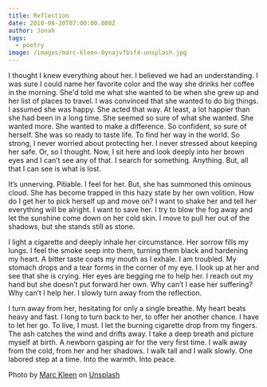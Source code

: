 ```yaml
---
title: Reflection
date: 2010-08-30T07:00:00.000Z
author: Jonah
tags:
  - poetry
image: /images/marc-kleen-0ynajvfbsf4-unsplash.jpg
---
```

<!--StartFragment-->

I thought I knew everything about her. I believed we had an understanding. I was sure I could name her favorite color and the way she drinks her coffee in the morning. She'd told me what she wanted to be when she grew up and her list of places to travel. I was convinced that she wanted to do big things. I assumed she was happy. She acted that way. At least, a lot happier than she had been in a long time. She seemed so sure of what she wanted. She wanted more. She wanted to make a difference. So confident, so sure of herself. She was so ready to taste life. To find her way in the world. So strong, I never worried about protecting her. I never stressed about keeping her safe. Or, so I thought. Now, I sit here and look deeply into her brown eyes and I can’t see any of that. I search for something. Anything. But, all that I can see is what is lost. 

It’s unnerving. Pitiable. I feel for her. But, she has summoned this ominous cloud. She has become trapped in this hazy state by her own volition. How do I get her to pick herself up and move on? I want to shake her and tell her everything will be alright. I want to save her. I try to blow the fog away and let the sunshine come down on her cold skin. I move to pull her out of the shadows, but she stands still as stone.

I light a cigarette and deeply inhale her circumstance. Her sorrow fills my lungs. I feel the smoke seep into them, turning them black and hardening my heart. A bitter taste coats my mouth as I exhale. I am troubled. My stomach drops and a tear forms in the corner of my eye. I look up at her and see that she is crying. Her eyes are begging me to help her. I reach out my hand but she doesn’t put forward her own. Why can’t I ease her suffering? Why can’t I help her. I slowly turn away from the reflection. 

I turn away from her, hesitating for only a single breathe. My heart beats heavy and fast. I long to turn back to her, to offer her another chance. I have to let her go. To live, I must. I let the burning cigarette drop from my fingers. The ash catches the wind and drifts away. I take a deep breath and picture myself at birth. A newborn gasping air for the very first time. I walk away from the cold, from her and her shadows. I walk tall and I walk slowly. One labored step at a time. Into the warmth. Into peace.

<!--EndFragment-->

<!--StartFragment-->

Photo by [Marc Kleen](https://unsplash.com/@marckleen?utm_source=unsplash&utm_medium=referral&utm_content=creditCopyText) on [Unsplash](https://unsplash.com/s/photos/dark-puddle?utm_source=unsplash&utm_medium=referral&utm_content=creditCopyText)

<!--EndFragment-->
